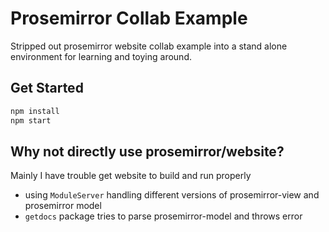 # Prosemirror Collab Example

Stripped out prosemirror website collab example into a stand alone environment for learning and toying around.

## Get Started

```bash
npm install
npm start
```

## Why not directly use prosemirror/website?
Mainly I have trouble get website to build and run properly
- using `ModuleServer` handling different versions of prosemirror-view and prosemirror model
- `getdocs` package tries to parse prosemirror-model and throws error

